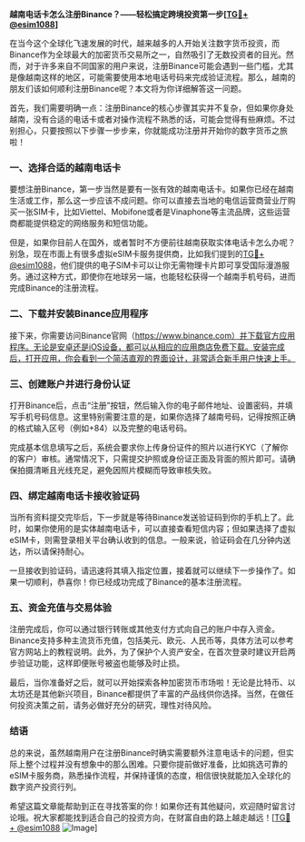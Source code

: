 **越南电话卡怎么注册Binance？——轻松搞定跨境投资第一步[[TG💪+ @esim1088](https://t.me/s/esim1088)]**

在当今这个全球化飞速发展的时代，越来越多的人开始关注数字货币投资，而Binance作为全球最大的加密货币交易所之一，自然吸引了无数投资者的目光。然而，对于许多来自不同国家的用户来说，注册Binance可能会遇到一些门槛，尤其是像越南这样的地区，可能需要使用本地电话号码来完成验证流程。那么，越南的朋友们该如何顺利注册Binance呢？本文将为你详细解答这一问题。

首先，我们需要明确一点：注册Binance的核心步骤其实并不复杂，但如果你身处越南，没有合适的电话卡或者对操作流程不熟悉的话，可能会觉得有些麻烦。不过别担心，只要按照以下步骤一步步来，你就能成功注册并开始你的数字货币之旅啦！

### **一、选择合适的越南电话卡**

要想注册Binance，第一步当然是要有一张有效的越南电话卡。如果你已经在越南生活或工作，那么这一步应该不成问题。你可以直接去当地的电信运营商营业厅购买一张SIM卡，比如Viettel、Mobifone或者是Vinaphone等主流品牌，这些运营商都能提供稳定的网络服务和短信功能。

但是，如果你目前人在国外，或者暂时不方便前往越南获取实体电话卡怎么办呢？别急，现在市面上有很多虚拟eSIM卡服务提供商，比如我们提到的[TG💪+ @esim1088](https://t.me/s/esim1088)，他们提供的电子SIM卡可以让你无需物理卡片即可享受国际漫游服务。通过这种方式，即使你在地球另一端，也能轻松获得一个越南手机号码，进而完成Binance的注册流程。

### **二、下载并安装Binance应用程序**

接下来，你需要访问Binance官网（https://www.binance.com）并下载官方应用程序。无论是安卓还是iOS设备，都可以从相应的应用商店免费下载。安装完成后，打开应用，你会看到一个简洁直观的界面设计，非常适合新手用户快速上手。

### **三、创建账户并进行身份认证**

打开Binance后，点击“注册”按钮，然后输入你的电子邮件地址、设置密码，并填写手机号码信息。这里特别需要注意的是，如果你选择了越南号码，记得按照正确的格式输入区号（例如+84）以及完整的电话号码。

完成基本信息填写之后，系统会要求你上传身份证件的照片以进行KYC（了解你的客户）审核。通常情况下，只需提交护照或身份证正面及背面的照片即可。请确保拍摄清晰且光线充足，避免因照片模糊而导致审核失败。

### **四、绑定越南电话卡接收验证码**

当所有资料提交完毕后，下一步就是等待Binance发送验证码到你的手机上了。此时，如果你使用的是实体越南电话卡，可以直接查看短信内容；但如果选择了虚拟eSIM卡，则需登录相关平台确认收到的信息。一般来说，验证码会在几分钟内送达，所以请保持耐心。

一旦接收到验证码，请迅速将其填入指定位置，接着就可以继续下一步操作了。如果一切顺利，恭喜你！你已经成功完成了Binance的基本注册流程。

### **五、资金充值与交易体验**

注册完成后，你可以通过银行转账或其他支付方式向自己的账户中存入资金。Binance支持多种主流货币充值，包括美元、欧元、人民币等，具体方法可以参考官方网站上的教程说明。此外，为了保护个人资产安全，在首次登录时建议开启两步验证功能，这样即便账号被盗也能够及时止损。

最后，当你准备好之后，就可以开始探索各种加密货币市场啦！无论是比特币、以太坊还是其他新兴项目，Binance都提供了丰富的产品线供你选择。当然，在做任何投资决策之前，请务必做好充分的研究，理性对待风险。

### **结语**

总的来说，虽然越南用户在注册Binance时确实需要额外注意电话卡的问题，但实际上整个过程并没有想象中的那么困难。只要你提前做好准备，比如挑选可靠的eSIM卡服务商，熟悉操作流程，并保持谨慎的态度，相信很快就能加入全球化的数字资产投资行列。

希望这篇文章能帮助到正在寻找答案的你！如果你还有其他疑问，欢迎随时留言讨论哦。祝大家都能找到适合自己的投资方向，在财富自由的路上越走越远！[[TG💪+ @esim1088](https://t.me/s/esim1088) ![Image](https://i.postimg.cc/4NQfJmqS/Snipaste-2025-05-13-00-14-12.png)]